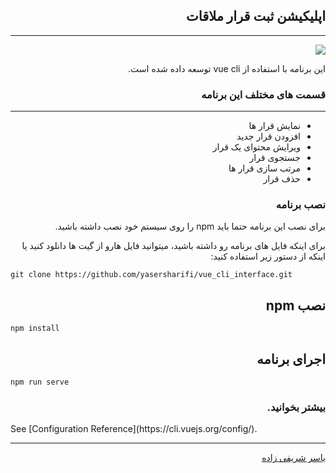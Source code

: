 <div dir="rtl">
<h2> اپلیکیشن ثبت قرار ملاقات</h2>
<hr />
<img src="https://user-images.githubusercontent.com/79104019/142911052-387a753b-126f-4323-8992-0f982fa19b4e.png" />
  
<br />
<p>این برنامه با استفاده از vue cli توسعه داده شده است.</p>
<h3>قسمت های مختلف این برنامه</h3>
<hr>
<ul>
<li>نمایش قرار ها</li>
<li>افزودن قرار جدید</li>
<li>ویرایش محتوای یک قرار</li>
<li>جستجوی قرار</li>
<li>مرتب سازی قرار ها</li>
<li>حذف قرار</li>
</ul>

<h3>نصب برنامه</h3>
<p>برای نصب این برنامه حتما باید npm را روی سیستم خود نصب داشته باشید.</p>
<p>برای اینکه فایل های برنامه رو داشته باشید، میتوانید فایل هارو از گیت ها دانلود کنید یا اینکه از دستور زیر استفاده کنید:</p>

</div>

```
git clone https://github.com/yasersharifi/vue_cli_interface.git
```

<h2 dir="rtl">نصب npm</h2>

```
npm install
```

<h2 dir="rtl">اجرای برنامه</h2>

```
npm run serve
```

<h3 dir="rtl">بیشتر بخوانید.</h3>
See [Configuration Reference](https://cli.vuejs.org/config/).

___

<div dir="rtl">
<a href="https://www.linkedin.com/in/yaser-sharifi/">یاسر شریفی زاده</a> 
</div>
